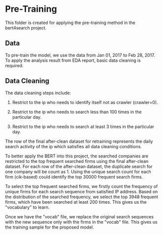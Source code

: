 # Pre-Training

This folder is created for applying the pre-training method in the bert4search project.

## Data

To pre-train the model, we use the data from Jan 01, 2017 to Feb 28, 2017. To apply the analysis result from EDA report, basic data cleaning is required.  

## Data Cleaning

The data cleaning steps include:  

1. Restrict to the ip who needs to identify itself not as crawler (crawler=0).  

2. Restrict to the ip who needs to search less than 100 times in the particular day.  

3. Restrict to the ip who needs to search at least 3 times in the particular day.

The row of the final after-clean dataset for retraining represents the daily search activity of the ip which satisfies all data cleaning conditions.

To better apply the BERT into this project, the searched companies are restricted to the top frequent searched firms using the final after-clean dataset. For each row of the after-clean dataset, the duplicate search for one company will be count as 1. Using the unique search count for each firm (cik-based) could identify the top 30000 frequent search firms.

To select the top frequent searched firms, we firstly count the frequency of unique firms for each search sequence from satisfied IP address. Based on the distribution of the searched frequency, we select the top 3948 frequent firms, which have been searched at least 200 times.  This gives us the "vocabulary" to learn.  

Once we have the "vocab" file, we replace the original search sequences with the new sequence only with the firms in the "vocab" file.  This gives us the training sample for the proposed model.  

